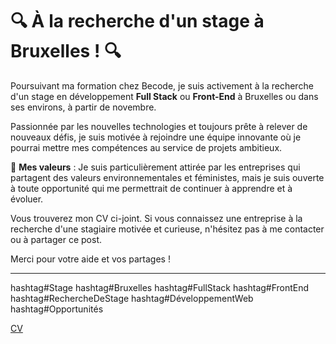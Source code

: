 # 🔍 À la recherche d'un stage à Bruxelles ! 🔍

Poursuivant ma formation chez Becode, je suis activement à la recherche d'un stage en développement **Full Stack** ou **Front-End** à Bruxelles ou dans ses environs, à partir de novembre.

Passionnée par les nouvelles technologies et toujours prête à relever de nouveaux défis, je suis motivée à rejoindre une équipe innovante où je pourrai mettre mes compétences au service de projets ambitieux.

🌱 **Mes valeurs** : Je suis particulièrement attirée par les entreprises qui partagent des valeurs environnementales et féministes, mais je suis ouverte à toute opportunité qui me permettrait de continuer à apprendre et à évoluer.

Vous trouverez mon CV ci-joint. Si vous connaissez une entreprise à la recherche d'une stagiaire motivée et curieuse, n'hésitez pas à me contacter ou à partager ce post.

Merci pour votre aide et vos partages !

---

hashtag#Stage hashtag#Bruxelles hashtag#FullStack hashtag#FrontEnd hashtag#RechercheDeStage hashtag#DéveloppementWeb hashtag#Opportunités

[CV](https://github.com/Nathbecode/MyCV/blob/main/CV-Nathaly%20Viscaino.pdf)
